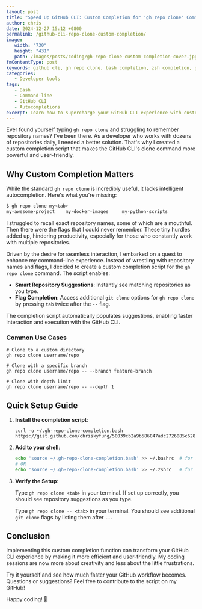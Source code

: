 ```yaml
---
layout: post
title: "Speed Up GitHub CLI: Custom Completion for 'gh repo clone' Command"
author: chris
date: 2024-12-27 15:12 +0800
permalink: /github-cli-repo-clone-custom-completion/
image:
   width: "730"
   height: "431"
   path: /images/posts/coding/gh-repo-clone-custom-completion-cover.jpg
fmContentType: post
keywords: github cli, gh repo clone, bash completion, zsh completion, git automation
categories: 
   - Developer tools	
tags:
   - Bash
   - Command-line
   - GitHub CLI
   - Autocompletions
excerpt: Learn how to supercharge your GitHub CLI experience with custom bash completion for the 'gh repo clone' command. Includes step-by-step setup and practical examples.
---
```


Ever found yourself typing `gh repo clone` and struggling to remember repository names? I've been there. As a developer who works with dozens of repositories daily, I needed a better solution. That's why I created a custom completion script that makes the GitHub CLI's clone command more powerful and user-friendly.

## Why Custom Completion Matters

While the standard `gh repo clone` is incredibly useful, it lacks intelligent autocompletion. Here's what you're missing:

```bash
$ gh repo clone my<tab>
my-awesome-project    my-docker-images     my-python-scripts
```

I struggled to recall exact repository names, some of which are a mouthful. Then there were the flags that I could never remember. These tiny hurdles added up, hindering productivity, especially for those who constantly work with multiple repositories.

Driven by the desire for seamless interaction, I embarked on a quest to enhance my command-line experience. Instead of wrestling with repository names and flags, I decided to create a custom completion script for the `gh repo clone` command. The script enables:

- **Smart Repository Suggestions**: Instantly see matching repositories as you type.
- **Flag Completion**: Access additional `git clone` options for `gh repo clone` by pressing `tab` twice after the `--` flag.

The completion script automatically populates suggestions, enabling faster interaction and execution with the GitHub CLI.

### Common Use Cases

```shell
# Clone to a custom directory
gh repo clone username/repo

# Clone with a specific branch
gh repo clone username/repo -- --branch feature-branch

# Clone with depth limit
gh repo clone username/repo -- --depth 1
```

## Quick Setup Guide

1. **Install the completion script**:

   ```shell
   curl -o ~/.gh-repo-clone-completion.bash https://gist.github.com/chriskyfung/50039cb2a9b586047adc2726085c6280/raw/.bash_profile
   ```

2. **Add to your shell**:

   ```sh
   echo 'source ~/.gh-repo-clone-completion.bash' >> ~/.bashrc  # for bash
   # OR
   echo 'source ~/.gh-repo-clone-completion.bash' >> ~/.zshrc   # for zsh
   ```

3. **Verify the Setup**:

   Type `gh repo clone <tab>` in your terminal. If set up correctly, you should see repository suggestions as you type.

   Type `gh repo clone -- <tab>` in your terminal. You should see additional `git clone` flags by listing them after `--`.

## Conclusion

Implementing this custom completion function can transform your GitHub CLI experience by making it more efficient and user-friendly. My coding sessions are now more about creativity and less about the little frustrations.

Try it yourself and see how much faster your GitHub workflow becomes. Questions or suggestions? Feel free to contribute to the script on my GitHub!

Happy coding! 🚀
